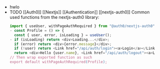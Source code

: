 - hwlo
- TODO [[Auth0]] [[Nextjs]] [[Authentication]] [[nextjs-auth0]] Common used functions from the nextjs-auth0 library:
  ```js
  import { useUser, withPageAuthRequired } from "@auth0/nextjs-auth0";
  - const Profile = () => {
    const { user, error, isLoading } = useUser();
  - if (isLoading) return <div>Loading...</div>;
    if (error) return <div>{error.message}</div>;
    if (!user) return <Link href="/api/auth/login"><a>Login</a></Link>;
    return <div>Hello {user.name}, <Link href="/api/auth/logout"><a>Logout</a></Link>< /link 
  // Then wrap exported function as such
  export default withPageAuthRequired(Profile);
  ```